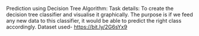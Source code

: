 Prediction using Decision Tree Algorithm: Task details: To create the decision tree classifier and visualise it graphically. The purpose is if we feed any new data to this classifier, it would be able to predict the right class accordingly. Dataset used- https://bit.ly/2G6sYx9
